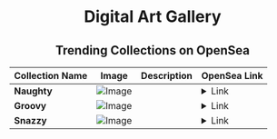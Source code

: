 <div align="center">

# Digital Art Gallery

## Trending Collections on OpenSea

| Collection Name                       | Image                                                                                     | Description                       | OpenSea Link                                                                                          |
|---------------------------------------|-------------------------------------------------------------------------------------------|-----------------------------------|--------------------------------------------------------------------------------------------------------|
| **Naughty** | ![Image](https://i.seadn.io/s/raw/files/3b2b009f2630afa4277e27c978a5fc9a.jpg?w=500&auto=format?w=200&auto=format) |  | <details><summary>Link</summary>[Naughty](https://opensea.io/collection/naughty-1331)</details> |
| **Groovy** | ![Image](https://i.seadn.io/s/raw/files/7f446d3ecfef62e62bf4e5059ced8d45.jpg?w=500&auto=format?w=200&auto=format) |  | <details><summary>Link</summary>[Groovy](https://opensea.io/collection/groovy-1362)</details> |
| **Snazzy** | ![Image](https://i.seadn.io/s/raw/files/58f5a13ac3eddcc0a83ee843579052a3.jpg?w=500&auto=format?w=200&auto=format) |  | <details><summary>Link</summary>[Snazzy](https://opensea.io/collection/snazzy-1448)</details> |

</div>